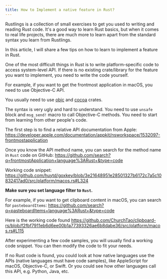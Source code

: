 ```yaml
---
title: How to Implement a native feature in Rust?
---
```


Rustlings is a collection of small exercises to get you used to writing and reading Rust code. It's a good way to learn Rust basics, but when it comes to real life projects, there are much more to learn apart from the standard syntax you learn from Rustlings.

In this article, I will share a few tips on how to learn to implement a feature in Rust.

One of the most difficult things in Rust is to write platform-specific code to access system-level API. If there is no existing crate/library for the feature you want to implement, you need to write the code yourself.

For example, if you want to get the frontmost application in macOS, you need to use Objective-C API.

You usually need to use [objc](https://crates.io/crates/objc) and [cocoa](https://crates.io/crates/cocoa) crates.

The syntax is very ugly and hard to understand. You need to use `unsafe` block and `msg_send!` macro to call Objective-C methods. You need to start from learning from other people's code.

The first step is to find a relative API documentation from Apple: https://developer.apple.com/documentation/appkit/nsworkspace/1532097-frontmostapplication

Once you know the API method name, you can search for the method name in `Rust` code on GitHub:
https://github.com/search?q=frontmostApplication+language%3ARust+&type=code

Working code snippet: https://github.com/huytd/goxkey/blob/3e21648951e28501327b6172c7a5c10832417ad0/src/platform/macos.rs#L324

**Make sure you set language filter to `Rust`.**

For example, if you want to get clipboard content in macOS, you can search for `pasteboardItems`:
https://github.com/search?q=pasteboardItems+language%3ARust+&type=code

Here is the working code found https://github.com/ChurchTao/clipboard-rs/blob/f2fbf7911eb6d6ee00b1a77393326ae6b8dabe36/src/platform/macos.rs#L115

After experimenting a few code samples, you will usually find a working code snippet. You can then modify the code to fit your needs.

If no Rust code is found, you could look at how native languages use the APIs (native languages must have code samples), like AppleScript for macOS, Objective-C, or Swift. Or you could see how other languages call this API, e.g. Python, Java, etc.
